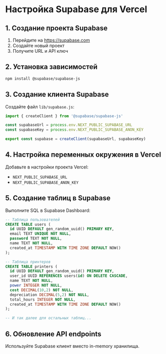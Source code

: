 # Настройка Supabase для Vercel

## 1. Создание проекта Supabase
1. Перейдите на https://supabase.com
2. Создайте новый проект
3. Получите URL и API ключ

## 2. Установка зависимостей
```bash
npm install @supabase/supabase-js
```

## 3. Создание клиента Supabase
Создайте файл `lib/supabase.js`:

```javascript
import { createClient } from '@supabase/supabase-js'

const supabaseUrl = process.env.NEXT_PUBLIC_SUPABASE_URL
const supabaseKey = process.env.NEXT_PUBLIC_SUPABASE_ANON_KEY

export const supabase = createClient(supabaseUrl, supabaseKey)
```

## 4. Настройка переменных окружения в Vercel
Добавьте в настройки проекта Vercel:
- `NEXT_PUBLIC_SUPABASE_URL`
- `NEXT_PUBLIC_SUPABASE_ANON_KEY`

## 5. Создание таблиц в Supabase
Выполните SQL в Supabase Dashboard:

```sql
-- Таблица пользователей
CREATE TABLE users (
  id UUID DEFAULT gen_random_uuid() PRIMARY KEY,
  email TEXT UNIQUE NOT NULL,
  password TEXT NOT NULL,
  name TEXT NOT NULL,
  created_at TIMESTAMP WITH TIME ZONE DEFAULT NOW()
);

-- Таблица принтеров
CREATE TABLE printers (
  id UUID DEFAULT gen_random_uuid() PRIMARY KEY,
  user_id UUID REFERENCES users(id) ON DELETE CASCADE,
  name TEXT NOT NULL,
  power INTEGER NOT NULL,
  cost DECIMAL(10,2) NOT NULL,
  depreciation DECIMAL(5,2) NOT NULL,
  total_hours INTEGER NOT NULL,
  created_at TIMESTAMP WITH TIME ZONE DEFAULT NOW()
);

-- И так далее для остальных таблиц...
```

## 6. Обновление API endpoints
Используйте Supabase клиент вместо in-memory хранилища.
